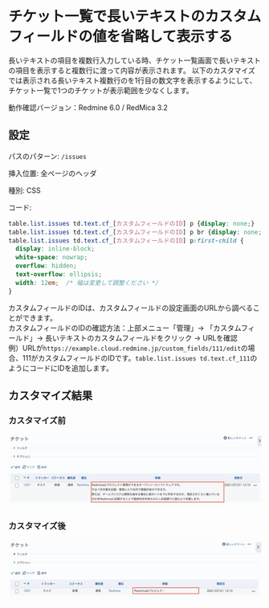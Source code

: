 # チケット一覧で長いテキストのカスタムフィールドの値を省略して表示する

長いテキストの項目を複数行入力している時、チケット一覧画面で長いテキストの項目を表示すると複数行に渡って内容が表示されます。
以下のカスタマイズでは表示される長いテキスト複数行のを1行目の数文字を表示するようにして、チケット一覧で1つのチケットが表示範囲を少なくします。

動作確認バージョン：Redmine 6.0 / RedMica 3.2

## 設定

パスのパターン: `/issues`

挿入位置: 全ページのヘッダ

種別: CSS

コード:

``` css
table.list.issues td.text.cf_[カスタムフィールドのID] p {display: none;}
table.list.issues td.text.cf_[カスタムフィールドのID] p br {display: none;}
table.list.issues td.text.cf_[カスタムフィールドのID] p:first-child {
  display: inline-block;
  white-space: nowrap;
  overflow: hidden;
  text-overflow: ellipsis;
  width: 12em;  /* 幅は変更して調整ください */
}
```

カスタムフィールドのIDは、カスタムフィールドの設定画面のURLから調べることができます。  
カスタムフィールドのIDの確認方法：上部メニュー「管理」→ 「カスタムフィールド」→ 長いテキストのカスタムフィールドをクリック → URLを確認  
例）URLが`https://example.cloud.redmine.jp/custom_fields/111/edit`の場合、111がカスタムフィールドのIDです。`table.list.issues td.text.cf_111`のようにコードにIDを追加します。
　

## カスタマイズ結果

### カスタマイズ前

![](before@2x.png)

### カスタマイズ後

![](after@2x.png)

